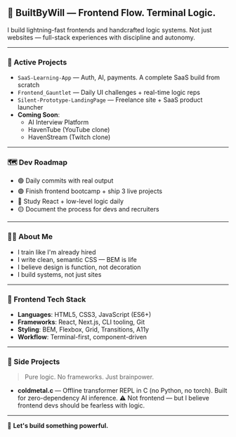 ## 🧠 BuiltByWill — Frontend Flow. Terminal Logic.

I build lightning-fast frontends and handcrafted logic systems.
Not just websites — full-stack experiences with discipline and autonomy.


---

### 🚧 Active Projects

- `SaaS-Learning-App` — Auth, AI, payments. A complete SaaS build from scratch  
- `Frontend_Gauntlet` — Daily UI challenges + real-time logic reps  
- `Silent-Prototype-LandingPage` — Freelance site + SaaS product launcher  
- **Coming Soon**:  
  - AI Interview Platform  
  - HavenTube (YouTube clone)  
  - HavenStream (Twitch clone)

---

### 🗺️ Dev Roadmap

- 🟢 Daily commits with real output  
- 🟣 Finish frontend bootcamp + ship 3 live projects  
- 🔵 Study React + low-level logic daily  
- 🟡 Document the process for devs and recruiters

---

### 👨‍💻 About Me

- I train like I'm already hired  
- I write clean, semantic CSS — BEM is life  
- I believe design is function, not decoration  
- I build systems, not just sites

---

### 🧰 Frontend Tech Stack

- **Languages**: HTML5, CSS3, JavaScript (ES6+)  
- **Frameworks**: React, Next.js, CLI tooling, Git  
- **Styling**: BEM, Flexbox, Grid, Transitions, A11y  
- **Workflow**: Terminal-first, component-driven

---

### 🧠 Side Projects

> Pure logic. No frameworks. Just brainpower.

- **coldmetal.c** — Offline transformer REPL in C (no Python, no torch). Built for zero-dependency AI inference.
⚠️ Not frontend — but I believe frontend devs should be fearless with logic.

---

🔗 **Let's build something powerful.**

<!---
builtbywilldev/builtbywilldev is a ✨ special ✨ repository because its `README.md` appears on your GitHub profile.
You can click the Preview link to see it live.
--->

